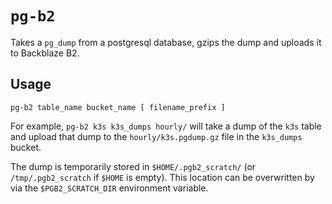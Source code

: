# `pg-b2`

Takes a `pg_dump` from a postgresql database, gzips the dump and uploads it to
Backblaze B2.


## Usage

`pg-b2 table_name bucket_name [ filename_prefix ]`

For example, `pg-b2 k3s k3s_dumps hourly/` will take a dump of the `k3s` table
and upload that dump to the `hourly/k3s.pgdump.gz` file in the `k3s_dumps`
bucket.

The dump is temporarily stored in `$HOME/.pgb2_scratch/` (or
`/tmp/.pgb2_scratch` if `$HOME` is empty). This location can be overwritten by
via the `$PGB2_SCRATCH_DIR` environment variable.

